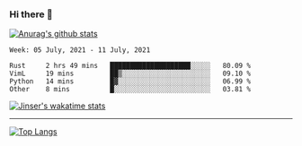 ### Hi there 👋

[![Anurag's github stats](https://github-readme-stats.vercel.app/api?username=jinserrr&show_icons=true)](https://github.com/anuraghazra/github-readme-stats)


<!--START_SECTION:waka-->
```text
Week: 05 July, 2021 - 11 July, 2021

Rust     2 hrs 49 mins   ████████████████████░░░░░   80.09 % 
VimL     19 mins         ██▒░░░░░░░░░░░░░░░░░░░░░░   09.10 % 
Python   14 mins         █▓░░░░░░░░░░░░░░░░░░░░░░░   06.99 % 
Other    8 mins          █░░░░░░░░░░░░░░░░░░░░░░░░   03.81 % 
```
<!--END_SECTION:waka-->

[![Jinser's wakatime stats](https://github-readme-stats.vercel.app/api/wakatime?username=jinser)](https://github.com/anuraghazra/github-readme-stats)

***

[![Top Langs](https://github-readme-stats.vercel.app/api/top-langs/?username=jinserrr)](https://github.com/anuraghazra/github-readme-stats)
